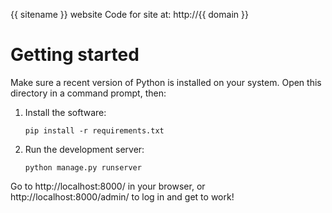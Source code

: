 {{ sitename }} website
Code for site at: http://{{ domain }}

# Getting started
Make sure a recent version of Python is installed on your system. Open this directory in a command prompt, then:

1. Install the software:
    ```
    pip install -r requirements.txt
    ```
2. Run the development server:
    ```
    python manage.py runserver
    ```
Go to http://localhost:8000/ in your browser, or http://localhost:8000/admin/ to log in and get to work!
